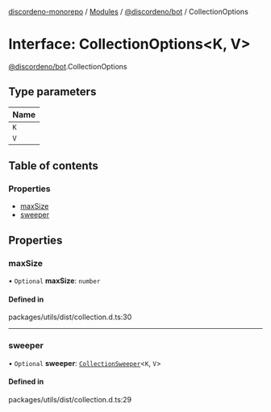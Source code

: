 [discordeno-monorepo](../README.md) / [Modules](../modules.md) / [@discordeno/bot](../modules/discordeno_bot.md) / CollectionOptions

# Interface: CollectionOptions<K, V\>

[@discordeno/bot](../modules/discordeno_bot.md).CollectionOptions

## Type parameters

| Name |
| :--- |
| `K`  |
| `V`  |

## Table of contents

### Properties

- [maxSize](discordeno_bot.CollectionOptions.md#maxsize)
- [sweeper](discordeno_bot.CollectionOptions.md#sweeper)

## Properties

### maxSize

• `Optional` **maxSize**: `number`

#### Defined in

packages/utils/dist/collection.d.ts:30

---

### sweeper

• `Optional` **sweeper**: [`CollectionSweeper`](discordeno_bot.CollectionSweeper.md)<`K`, `V`\>

#### Defined in

packages/utils/dist/collection.d.ts:29
